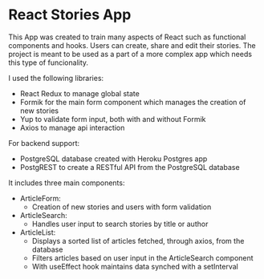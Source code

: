 # React Stories App

This App was created to train many aspects of React such as functional components and hooks.
Users can create, share and edit their stories.
The project is meant to be used as a part of a more complex app which needs this type of funcionality.

I used the following libraries:
  - React Redux to manage global state
  - Formik for the main form component which manages the creation of new stories
  - Yup to validate form input, both with and without Formik
  - Axios to manage api interaction

For backend support:
  - PostgreSQL database created with Heroku Postgres app
  - PostgREST to create a RESTful API from the PostgreSQL database

It includes three main components:
  - ArticleForm:
    - Creation of new stories and users with form validation
  - ArticleSearch:
    - Handles user input to search stories by title or author
  - ArticleList:
    - Displays a sorted list of articles fetched, through axios, from the database
    - Filters articles based on user input in the ArticleSearch component
    - With useEffect hook maintains data synched with a setInterval
